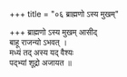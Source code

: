 +++
title = "०६ ब्राह्मणो ऽस्य मुखम्"

+++
ब्राह्मणो ऽस्य मुखम् आसीद्  
बाहू राजन्यो ऽभवत् ।  
मध्यं तद् अस्य यद् वैश्यः  
पद्भ्यां शूद्रो अजायत ॥